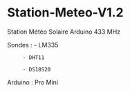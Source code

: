 # Station-Meteo-V1.2
Station Météo Solaire Arduino 433 MHz 

Sondes : - LM335

         - DHT11
         
         - DS18S20
         
Arduino : Pro Mini
